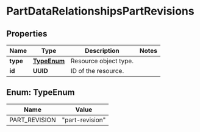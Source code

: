 

# PartDataRelationshipsPartRevisions


## Properties

Name | Type | Description | Notes
------------ | ------------- | ------------- | -------------
**type** | [**TypeEnum**](#TypeEnum) | Resource object type. | 
**id** | **UUID** | ID of the resource. | 



## Enum: TypeEnum

Name | Value
---- | -----
PART_REVISION | &quot;part-revision&quot;



